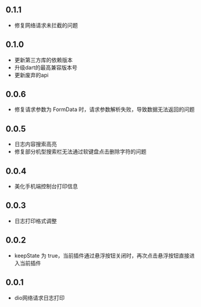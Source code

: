 ## 0.1.1

* 修复网络请求未拦截的问题

## 0.1.0

* 更新第三方库的依赖版本
* 升级dart的最高兼容版本号
* 更新废弃的api

## 0.0.6

* 修复请求参数为 FormData 时，请求参数解析失败，导致数据无法返回的问题

## 0.0.5

* 日志内容搜索高亮
* 修复部分机型搜索栏无法通过软键盘点击删除字符的问题

## 0.0.4

* 美化手机端控制台打印信息

## 0.0.3

* 日志打印格式调整

## 0.0.2

* keepState 为 true，当前插件通过悬浮按钮关闭时，再次点击悬浮按钮直接进入当前插件

## 0.0.1

* dio网络请求日志打印